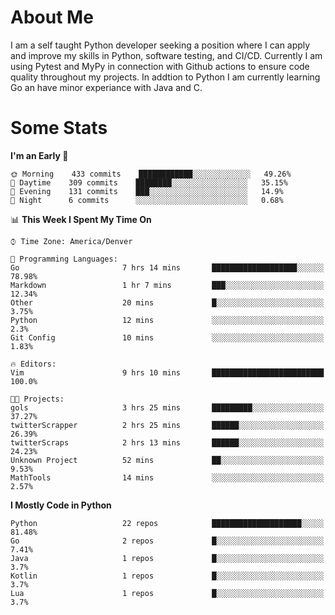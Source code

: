 # About Me
  I am a self taught Python developer seeking a position where I can apply and improve my skills in Python, software testing, and CI/CD. Currently I am using Pytest and MyPy in connection with Github actions to ensure code quality throughout my projects. In addtion to Python I am currently learning Go an have minor experiance with Java and C.
  
 # Some Stats
  
<!--START_SECTION:waka-->
**I'm an Early 🐤** 

```text
🌞 Morning    433 commits    ████████████░░░░░░░░░░░░░   49.26% 
🌆 Daytime    309 commits    ████████░░░░░░░░░░░░░░░░░   35.15% 
🌃 Evening    131 commits    ███░░░░░░░░░░░░░░░░░░░░░░   14.9% 
🌙 Night      6 commits      ░░░░░░░░░░░░░░░░░░░░░░░░░   0.68%

```


📊 **This Week I Spent My Time On** 

```text
⌚︎ Time Zone: America/Denver

💬 Programming Languages: 
Go                       7 hrs 14 mins       ███████████████████░░░░░░   78.98% 
Markdown                 1 hr 7 mins         ███░░░░░░░░░░░░░░░░░░░░░░   12.34% 
Other                    20 mins             █░░░░░░░░░░░░░░░░░░░░░░░░   3.75% 
Python                   12 mins             ░░░░░░░░░░░░░░░░░░░░░░░░░   2.3% 
Git Config               10 mins             ░░░░░░░░░░░░░░░░░░░░░░░░░   1.83%

🔥 Editors: 
Vim                      9 hrs 10 mins       █████████████████████████   100.0%

🐱‍💻 Projects: 
gols                     3 hrs 25 mins       █████████░░░░░░░░░░░░░░░░   37.27% 
twitterScrapper          2 hrs 25 mins       ██████░░░░░░░░░░░░░░░░░░░   26.39% 
twitterScraps            2 hrs 13 mins       ██████░░░░░░░░░░░░░░░░░░░   24.23% 
Unknown Project          52 mins             ██░░░░░░░░░░░░░░░░░░░░░░░   9.53% 
MathTools                14 mins             ░░░░░░░░░░░░░░░░░░░░░░░░░   2.57%

```

**I Mostly Code in Python** 

```text
Python                   22 repos            ████████████████████░░░░░   81.48% 
Go                       2 repos             █░░░░░░░░░░░░░░░░░░░░░░░░   7.41% 
Java                     1 repos             █░░░░░░░░░░░░░░░░░░░░░░░░   3.7% 
Kotlin                   1 repos             █░░░░░░░░░░░░░░░░░░░░░░░░   3.7% 
Lua                      1 repos             █░░░░░░░░░░░░░░░░░░░░░░░░   3.7%

```



<!--END_SECTION:waka-->
